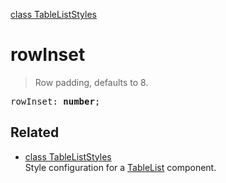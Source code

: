 [class TableListStyles](TableListStyles.md)

# rowInset

> Row padding, defaults to 8.

<pre class="docgen_signature">rowInset: <b>number</b>;</pre>

## Related

- [<!--{ref:class}-->class TableListStyles](TableListStyles.md) \
    Style configuration for a [TableList](TableList.md) component.
